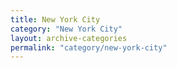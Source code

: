 ```yaml
---
title: New York City
category: "New York City"
layout: archive-categories
permalink: "category/new-york-city"
---
```

